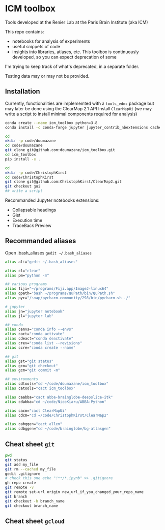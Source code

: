# ICM toolbox
Tools developed at the Renier Lab at the Paris Brain Institute (aka ICM)

This repo contains: 
- notebooks for analysis of experiments
- useful snippets of code
- insights into libraries, atlases, etc.
This toolbox is continuously developed, so you can expect deprecation of some 

I'm trying to keep track of what's deprecated, in a separate folder.

Testing data may or may not be provided.


## Installation
Currently, functionalities are implememted with a `tools_edmz` package but may later be done using the ClearMap 2.1 API
Install `ClearMapUi` (we may write a script to install minimal components required for analysis)

```bash
conda create --name icm_toolbox python=3.8
conda install -c conda-forge jupyter jupyter_contrib_nbextensions cached_property numpy pandas matplotlib seaborn

cd
mkdir -p code/doumazane
cd code/doumazane
git clone git@github.com:doumazane/icm_toolbox.git
cd icm_toolbox
pip install -e .

cd
mkdir -p code/ChristophKirst
cd code/ChristophKirst
git clone git@github.com:ChristophKirst/ClearMap2.git
git checkout gui
## write a script
```

Recommanded Jupyter notebooks extensions: 
- Collapsable headings
- Gist
- Execution time
- TraceBack Preview

## Recommanded aliases
Open .bash_aliases
`gedit ~/.bash_aliases`

```bash
alias ali="gedit ~/.bash_aliases"

alias cl="clear"
alias pm="python -m"

## various programs
alias fiji="~/programs/Fiji.app/ImageJ-linux64"
alias qpath="bash ~/programs/QuPath/bin/QuPath.sh"
alias pyc="/snap/pycharm-community/298/bin/pycharm.sh ./"

# jupyter
alias jn="jupyter notebook"
alias jl="jupyter lab"

## conda
alias cenvs="conda info --envs"
alias cact="conda activate"
alias cdeact="conda deactivate"
alias crev="conda list --revisions"
alias ccre="conda create --name"

## git
alias gst="git status"
alias gco="git checkout"
alias gcm="git commit -m"

## environments
alias cdtools="cd ~/code/doumazane/icm_toolbox"
alias catools="cact icm_toolbox"

alias caabba="cact abba-brainglobe-deepslice-itk"
alias cdabba="cd ~/code/NicoKiaru/ABBA-Python"

alias cacm="cact ClearMapUi"
alias cdcm="cd ~/code/ChristophKirst/ClearMap2"

alias cabggen="cact allen"
alias cdbggen="cd ~/code/brainglobe/bg-atlasgen"
```

## Cheat sheet `git`
```bash
pwd
git status
git add my_file
git rm --cached my_file
gedit .gitignore
# check this one echo "!**/*.ipynb" >> .gitignore
gh repo create
git remote -v
git remote set-url origin new_url_if_you_changed_your_repo_name
git branch 
git checkout -b branch_name
git checkout branch_name 
```

## Cheat sheet `gcloud`